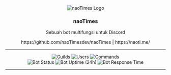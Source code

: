 <div align="center">
  <img alt="naoTimes Logo" src="https://naoti.me/assets/img/nt192.png" />
  
  <h3>naoTimes</h3>
  <p>Sebuah bot multifungsi untuk Discord</p>
  https://github.com/naoTimesdev/naoTimes |
  https://naoti.me/
</div>

---

<div align="center">
  <p align="center">
    <img src="https://img.shields.io/endpoint?color=%231c7d9a&logo=discord&logoColor=white&style=for-the-badge&url=https%3A%2F%2Fapi.ihateani.me%2Fshield%2Fserver" data-origin="https://img.shields.io/endpoint?color=%231c7d9a&logo=discord&logoColor=white&style=for-the-badge&url=https%3A%2F%2Fapi.ihateani.me%2Fshield%2Fserver" alt="Guilds">
    <img src="https://img.shields.io/endpoint?color=%231c7d9a&logo=discord&logoColor=white&style=for-the-badge&url=https%3A%2F%2Fapi.ihateani.me%2Fshield%2Fpengguna" data-origin="https://img.shields.io/endpoint?color=%231c7d9a&logo=discord&logoColor=white&style=for-the-badge&url=https%3A%2F%2Fapi.ihateani.me%2Fshield%2Fpengguna" alt="Users">
    <img src="https://img.shields.io/endpoint?color=%231c7d9a&logo=discord&logoColor=white&style=for-the-badge&url=https%3A%2F%2Fapi.ihateani.me%2Fshield%2Fperintah" data-origin="https://img.shields.io/endpoint?color=%231c7d9a&logo=discord&logoColor=white&style=for-the-badge&url=https%3A%2F%2Fapi.ihateani.me%2Fshield%2Fperintah" alt="Commands">
    <br />
    <img src="https://img.shields.io/uptimerobot/status/m786469671-606ba8f8deaf00978879eb7d?style=for-the-badge" data-src="https://img.shields.io/uptimerobot/status/m786469671-606ba8f8deaf00978879eb7d?style=for-the-badge" alt="Bot Status">
    <img alt="Bot Uptime (24h)" src="https://img.shields.io/endpoint?label=Uptime&logo=statuspal&logoColor=white&style=for-the-badge&url=https%3A%2F%2Fraw.githubusercontent.com%2FnaoTimesdev%2Fstatus%2Fmaster%2Fapi%2Fnao-times-bot%2Fuptime-day.json">
    <img alt="Bot Response Time" src="https://img.shields.io/endpoint?logo=statuspal&logoColor=white&style=for-the-badge&url=https%3A%2F%2Fnaotimes-og.glitch.me%2Fnaotimes%2Fresponse-time">
   </p>
</div>

---
